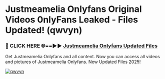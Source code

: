 # Justmeamelia Onlyfans Original Videos 0nlyFans Leaked - Files Updated! (qwvyn)

<h3>🔴 CLICK HERE 🌐==►► <a href="https://tinyurl.com/2m67pmp6" rel="nofollow">Justmeamelia Onlyfans Updated Files</a></h3>

Get Justmeamelia Onlyfans and all content. Now you can access all videos and pictures of Justmeamelia Onlyfans. New Updated Files 2025!

[![qwvyn](https://i.imgur.com/H4QAA4z.gif)](https://tinyurl.com/2m67pmp6)